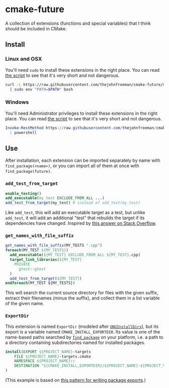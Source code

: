 # cmake-future

A collection of extensions (functions and special variables) that I think
should be included in CMake.


## Install

### Linux and OSX

You'll need `sudo` to install these extensions in the right place. You can
read [the script](https://github.com/thejohnfreeman/cmake-future/blob/master/install.sh)
to see that it's very short and not dangerous.

```sh
curl -L https://raw.githubusercontent.com/thejohnfreeman/cmake-future/master/install.sh \
  | sudo env "PATH=$PATH" bash
```

### Windows

You'll need Administrator privileges to install these extensions in the right
place. You can read [the
script](https://github.com/thejohnfreeman/cmake-future/blob/master/install.ps)
to see that it's very short and not dangerous.

```powershell
Invoke-RestMethod https://raw.githubusercontent.com/thejohnfreeman/cmake-future/master/install.ps `
  | powershell
```


## Use

After installation, each extension can be imported separately by name with
`find_package(<name>)`, or you can import all of them at once with
`find_package(future)`.


### `add_test_from_target`

```cmake
enable_testing()
add_executable(my_test EXCLUDE_FROM_ALL ...)
add_test_from_target(my_test) # instead of add_test(my_test)
```

Like `add_test`, this will add an executable target as a test, but unlike
`add_test`, it will add an additional "test" that rebuilds the target if its
dependencies have changed. Inspired by [this answer on Stack
Overflow](https://stackoverflow.com/a/10824578/618906).


### `get_names_with_file_suffix`

```cmake
get_names_with_file_suffix(MY_TESTS ".cpp")
foreach(MY_TEST ${MY_TESTS})
  add_executable(${MY_TEST} EXCLUDE_FROM_ALL ${MY_TEST}.cpp)
  target_link_libraries(${MY_TEST}
    PRIVATE
      gtest::gtest
  )
  add_test_from_target(${MY_TEST})
endforeach(MY_TEST ${MY_TESTS})
```

This will search the current source directory for files with the given suffix,
extract their filenames (minus the suffix), and collect them in a list
variable of the given name.


### `ExportDir`

This extension is named `ExportDir` (modeled after
[`GNUInstallDirs`](https://cmake.org/cmake/help/latest/module/GNUInstallDirs.html)),
but its export is a variable named `CMAKE_INSTALL_EXPORTDIR`. Its value is one
of the name-based paths searched by
[`find_package`](https://cmake.org/cmake/help/latest/command/find_package.html)
on your platform, i.e. a path to a directory containing subdirectories named
for installed packages.

```cmake
install(EXPORT ${PROJECT_NAME}-targets
    FILE ${PROJECT_NAME}-targets.cmake
    NAMESPACE ${PROJECT_NAME}::
    DESTINATION "${CMAKE_INSTALL_EXPORTDIR}/${PROJECT_NAME}-${PROJECT_VERSION}"
)
```

(This example is based on [this pattern for writing package
exports](https://unclejimbo.github.io/2018/06/08/Modern-CMake-for-Library-Developers/#Install-and-Export-the-Target).)
